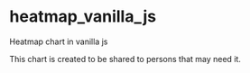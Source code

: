 # heatmap_vanilla_js
Heatmap chart in vanilla js

This chart is created to be shared to persons that may need it.
